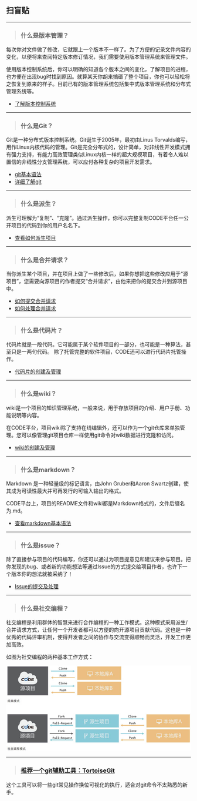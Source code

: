 ## 扫盲贴
---

>### 什么是版本管理？

每次你对文件做了修改，它就跟上一个版本不一样了。为了方便的记录文件内容的变化，以便将来查阅特定版本修订情况，我们需要使用版本管理系统来管理文件。

使用版本控制系统后，你可以明确的知道各个版本之间的变化，了解项目的进程，也方便在出现bug时找到原因。就算某天你胡来搞砸了整个项目，你也可以轻松将之恢复到原来的样子。目前已有的版本管理系统包括集中式版本管理系统和分布式管理系统等。

* [了解版本控制系统](/help/CSDN_Code/progit/zh/01-introduction/01-chapter1)

---

>### 什么是Git？

Git是一种分布式版本控制系统。Git诞生于2005年，最初由Linus Torvalds编写，用作Linux内核代码的管理。Git是完全分布式的，设计简单，对非线性开发模式拥有强力支持，有能力高效管理类似Linux内核一样的超大规模项目，有着令人难以置信的非线性分支管理系统，可以应付各种复杂的项目开发需求。

* [git基本语法](/help/CSDN_Code/code_support/new_8)  
* [详细了解git](/help/CSDN_Code/progit/zh/01-introduction/01-chapter1)

--- 

>### 什么是派生？  

派生可理解为“复制”、“克隆”。通过派生操作，你可以完整复制CODE平台任一公开项目的代码到你的用户名名下。

* [查看如何派生项目](/help/CSDN_Code/code_support/FAQ_3_1)

---

>### 什么是合并请求？  

当你派生某个项目，并在项目上做了一些修改后，如果你想把这些修改应用于“源项目”，您需要向源项目的作者提交“合并请求”，由他来把你的提交合并到源项目中。

* [如何提交合并请求](/help/CSDN_Code/code_support/FAQ_3_3)  
* [如何处理合并请求](/help/CSDN_Code/code_support/FAQ_4_2)  

---

>### 什么是代码片？ 

代码片就是一段代码。它可能属于某个软件项目的一部分，也可能是一种算法，甚至只是一两句代码。
除了托管完整的软件项目，CODE还可以进行代码片托管操作。

* [代码片的创建及管理](/help/CSDN_Code/code_support/FAQ_6_11) 

---

>### 什么是wiki？

wiki是一个项目的知识管理系统，一般来说，用于存放项目的介绍、用户手册、功能说明等内容。

在CODE平台，项目wiki除了支持在线编辑外，还可以作为一个git仓库来单独管理。您可以像管理git项目仓库一样使用git命令对wiki数据进行克隆和访问。

* [wiki的创建及管理](/help/CSDN_Code/code_support/FAQ_2_5)

---

>### 什么是markdown？

Markdown 是一种轻量级的标记语言，由John Gruber和Aaron Swartz创建，使其成为可读性最大并可再发行的可输入输出的格式。

CODE平台上，项目的README文件和wiki都是Markdown格式的，文件后缀名为.md。 

* [查看markdown基本语法](/help/CSDN_Code/code_support/new_9) 

---

>### 什么是issue？  

除了直接参与项目的代码编写，你还可以通过为项目提意见和建议来参与项目。把你发现的bug、或者新的功能想法等通过Issue的方式提交给项目作者，也许下一个版本你的想法就被采纳了！

* [Issue的提交及处理](https://newalitest/help/CSDN_Code/code_support/FAQ_3_8)

---

>### 什么是社交编程？  

社交编程是利用群体的智慧来进行合作编程的一种工作模式。这种模式采用派生/合并请求方式，让任何一个开发者都可以方便的向开源项目贡献代码。这也是一种优秀的代码评审机制，使得开发者之间的协作与交流变得顺畅而灵活，开发工作更加高效。

如图为社交编程的两种基本工作方式：

![](images/FAQ_6_3_1.jpg)

---  

>### [推荐一个git辅助工具：TortoiseGit](/help/CSDN_Code/code_support/new_s_7)  

这个工具可以将一些git常见操作换位可视化的执行，适合对git命令不太熟悉的新手。